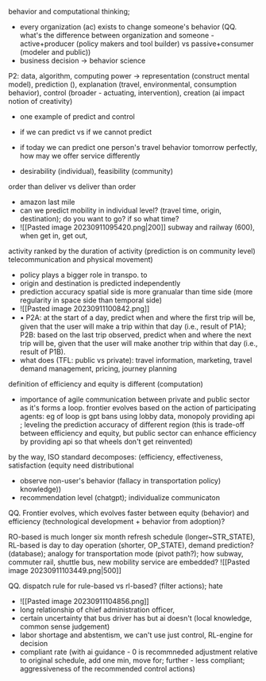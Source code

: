 behavior and computational thinking;
- every organization (ac) exists to change someone's behavior (QQ. what's the difference between organization and someone - active+producer (policy makers and tool builder) vs passive+consumer (modeler and public))
- business decision -> behavior science

P2: data, algorithm, computing power -> representation (construct mental model), prediction (), explanation (travel, environmental, consumption behavior), control (broader - actuating, intervention), creation (ai impact notion of creativity) 

- one example of predict and control
- if we can predict vs if we cannot predict
- if today we can predict one person's travel behavior tomorrow perfectly, how may we offer service differently

- desirability (individual), feasibility (community)

order than deliver vs deliver than order
- amazon last mile 
- can we predict mobility in individual level? (travel time, origin, destination); do you want to go? if so what time?
- ![[Pasted image 20230911095420.png|200]]
subway and railway (600), 
when get in, get out, 

activity ranked by the duration of activity (prediction is on community level)
telecommunication and physical movement)
- policy plays a bigger role in transpo. to
- origin and destination is predicted independently  
- prediction accuracy spatial side is more granualar than time side (more regularity in space side than temporal side)
- ![[Pasted image 20230911100842.png]]
- • P2A: at the start of a day, predict when and where the ﬁrst trip will be, given that the user will make a trip within that day (i.e., result of P1A); P2B: based on the last trip observed, predict when and where the next trip will be, given that the user will make another trip within that day (i.e., result of P1B).
- what does (TFL: public vs private): travel information, marketing, travel demand management, pricing, journey planning

definition of efficiency and equity is different  (computation)
- importance of agile communication between private and public sector as it's forms a loop. frontier evolves based on the action of participating agents: eg of loop is gpt bans using lobby data, monopoly providing api ; leveling the prediction accuracy of different region (this is trade-off between efficiency and equity, but public sector can enhance efficiency by providing api so that wheels don't get reinvented)

by the way, ISO standard decomposes: (efficiency, effectiveness, satisfaction (equity need distributional 
- observe non-user's behavior (fallacy in transportation policy)
knowledge))
- recommendation level (chatgpt); individualize communicaton

QQ. Frontier evolves, which evolves faster between equity (behavior) and efficiency (technological development + behavior from adoption)?

RO-based is much longer six month refresh schedule (longer~STR_STATE), RL-based is day to day operation (shorter, OP_STATE),  demand prediction? (database); analogy for transportation mode (pivot path?); how subway, commuter rail, shuttle bus, new mobility service are embedded?
![[Pasted image 20230911103449.png|500]] 

QQ. dispatch rule for rule-based vs rl-based? (filter actions); hate 
- ![[Pasted image 20230911104856.png]]
- long relationship of chief administration officer, 
- certain uncertainty that bus driver has but ai doesn't (local knowledge, common sense judgement)
- labor shortage and abstentism, we can't use just control, RL-engine for decision
- compliant rate (with ai guidance - 0 is recommneded adjustment relative to original schedule, add one min, move for; further - less compliant; aggressiveness of the recommended control actions)

